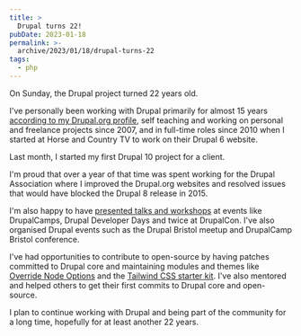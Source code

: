 ```yaml
---
title: >
  Drupal turns 22!
pubDate: 2023-01-18
permalink: >-
  archive/2023/01/18/drupal-turns-22
tags:
  - php
---
```


On Sunday, the Drupal project turned 22 years old.

I've personally been working with Drupal primarily for almost 15 years [according to my Drupal.org profile](https://www.drupal.org/u/opdavies), self teaching and working on personal and freelance projects since 2007, and in full-time roles since 2010 when I started at Horse and Country TV to work on their Drupal 6 website.

Last month, I started my first Drupal 10 project for a client.

I'm proud that over a year of that time was spent working for the Drupal Association where I improved the Drupal.org websites and resolved issues that would have blocked the Drupal 8 release in 2015.

I'm also happy to have [presented talks and workshops](https://www.oliverdavies.uk/talks) at events like DrupalCamps, Drupal Developer Days and twice at DrupalCon. I've also organised Drupal events such as the Drupal Bristol meetup and DrupalCamp Bristol conference.

I've had opportunities to contribute to open-source by having patches committed to Drupal core and maintaining modules and themes like [Override Node Options](https://www.drupal.org/project/override_node_options) and the [Tailwind CSS starter kit](https://www.drupal.org/project/tailwindcss). I've also mentored and helped others to get their first commits to Drupal core and open-source.

I plan to continue working with Drupal and being part of the community for a long time, hopefully for at least another 22 years.
